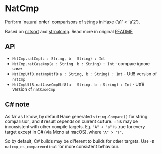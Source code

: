 # NatCmp

Perform 'natural order' comparisons of strings in Haxe ('a1' < 'a12').

Based on [natsort](https://github.com/sourcefrog/natsort) and [strnatcmp](https://github.com/php/php-src/blob/master/ext/standard/strnatcmp.c).
Read more in original [README](https://github.com/sourcefrog/natsort/blob/master/README.md).

## API

- `NatCmp.natCmp(a : String, b : String) : Int`
- `NatCmp.natCaseCmp(a : String, b : String) : Int` - compare ignore case
- `NatCmpUtf8.natCmpUtf8(a : String, b : String) : Int` - Utf8 version of `natCmp`
- `NatCmpUtf8.natCaseCmpUtf8(a : String, b : String) : Int` - Utf8 version of `natCaseCmp`

## C# note

As far as I know, by default Haxe generated `string.Compare()` for string comparision, and it result depends on current culture. This may be inconsistent with other compile targets. Eg. `"A" < "a"` is true for every target except in C# (via Mono at macOS), where `"A" > "a"`.

So by default, C# builds may be different to builds for other targets. Use `-D natcmp_cs_compareordinal` for more consistent behaviour.
